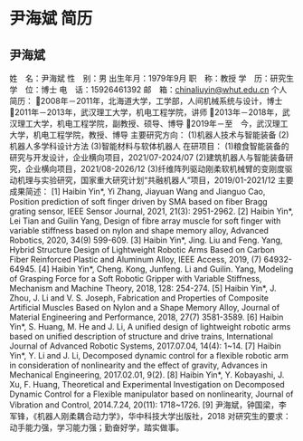 # 尹海斌 简历

## 尹海斌
姓  名：尹海斌
性  别：男
出生年月：1979年9月
职  称：教授
学  历：研究生
学  位：博士
电  话：15926461392
邮  箱：chinaliuyin@whut.edu.cn
个人简历：
2008年－2011年，北海道大学，工学部，人间机械系统与设计，博士
2011年－2013年，武汉理工大学，机电工程学院，讲师
2013年－2018年，武汉理工大学，机电工程学院，副教授、硕导、博导
2019年－至  今，武汉理工大学，机电工程学院，教授、博导
主要研究方向：
(1)机器人技术与智能装备
(2)机器人多学科设计方法
(3)智能材料与软体机器人
在研项目：
(1)粮食智能装备的研究与开发设计，企业横向项目，2021/07-2024/07
(2)建筑机器人与智能装备研究，企业横向项目，2021/08-2026/12
(3)纤维阵列驱动刚柔软机械臂的变刚度驱动机理与实验研究，国家重大研究计划“共融机器人”项目，2019/01-2021/12
主要成果简述：
[1] Haibin Yin*, Yi Zhang, Jiayuan Wang and Jianguo Cao, Position prediction of soft finger driven by SMA based on fiber Bragg grating sensor, IEEE Sensor Journal, 2021, 21(3): 2951-2962.
[2] Haibin Yin*, Lei Tian and Guilin Yang, Design of fibre array muscle for soft finger with variable stiffness based on nylon and shape memory alloy, Advanced Robotics, 2020, 34(9) 599-609.
[3] Haibin Yin*, Jing. Liu and Feng. Yang, Hybrid Structure Design of Lightweight Robotic Arms Based on Carbon Fiber Reinforced Plastic and Aluminum Alloy, IEEE Access, 2019, (7) 64932-64945.
[4] Haibin Yin*, Cheng. Kong, Junfeng. Li and Guilin. Yang, Modeling of Grasping Force for a Soft Robotic Gripper with Variable Stiffness, Mechanism and Machine Theory, 2018, 128: 254-274.
[5] Haibin Yin*, J. Zhou, J. Li and V. S. Joseph, Fabrication and Properties of Composite Artificial Muscles Based on Nylon and a Shape Memory Alloy, Journal of Material Engineering and Performance, 2018, 27(7) 3581-3589.
[6] Haibin Yin*, S. Huang, M. He and J. Li, A unified design of lightweight robotic arms based on unified description of structure and drive trains, International Journal of Advanced Robotic Systems, 2017.07.04, 14(4): 1~14.
[7] Haibin Yin*, Y. Li and J. Li, Decomposed dynamic control for a flexible robotic arm in consideration of nonlinearity and the effect of gravity, Advances in Mechanical Engineering, 2017.02.01, 9(2).
[8] Haibin Yin*, Y. Kobayashi, J. Xu, F. Huang, Theoretical and Experimental Investigation on Decomposed Dynamic Control for a Flexible manipulator based on nonlinearity, Journal of Vibration and Control, 2014.7.24, 20(11): 1718~1726.
[9] 尹海斌，钟国梁，李军锋，《机器人刚柔耦合动力学》，华中科技大学出版社，2018
对研究生的要求：
动手能力强，学习能力强；勤奋好学，踏实做事。
